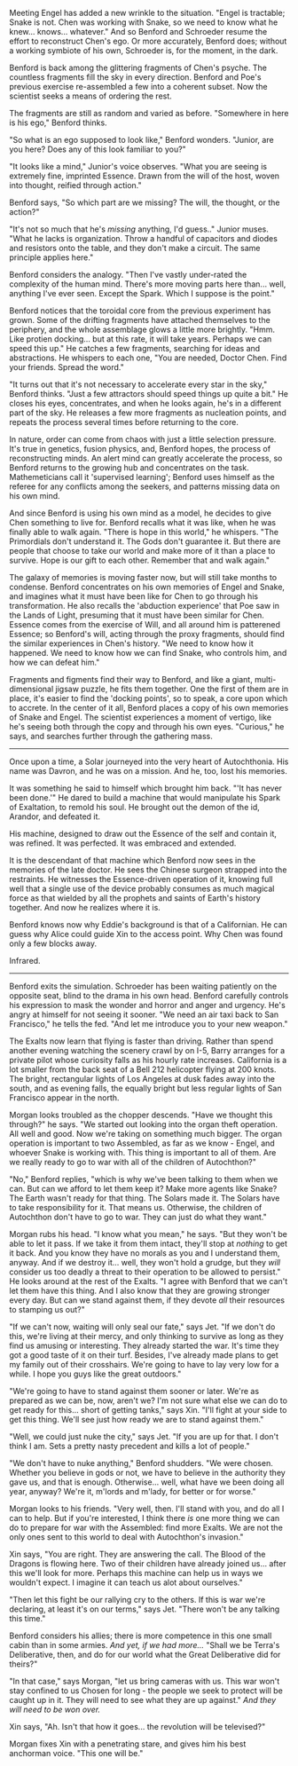 Meeting Engel has added a new wrinkle to the situation. "Engel is tractable; Snake is not. Chen was working with Snake, so we need to know what he knew... knows... whatever." And so Benford and Schroeder resume the effort to reconstruct Chen's ego. Or more accurately, Benford does; without a working symbiote of his own, Schroeder is, for the moment, in the dark.

Benford is back among the glittering fragments of Chen's psyche. The countless fragments fill the sky in every direction. Benford and Poe's previous exercise re-assembled a few into a coherent subset. Now the scientist seeks a means of ordering the rest.

The fragments are still as random and varied as before. "Somewhere in here is his ego," Benford thinks.

"So what is an ego supposed to look like," Benford wonders. "Junior, are you here? Does any of this look familiar to you?"

"It looks like a mind," Junior's voice observes. "What you are seeing is extremely fine, imprinted Essence. Drawn from the will of the host, woven into thought, reified through action."

Benford says, "So which part are we missing? The will, the thought, or the action?"

"It's not so much that he's _missing_ anything, I'd guess.." Junior muses. "What he lacks is organization. Throw a handful of capacitors and diodes and resistors onto the table, and they don't make a circuit. The same principle applies here."

Benford considers the analogy. "Then I've vastly under-rated the complexity of the human mind. There's more moving parts here than... well, anything I've ever seen. Except the Spark. Which I suppose is the point."

Benford notices that the toroidal core from the previous experiment has grown. Some of the drifting fragments have attached themselves to the periphery, and the whole assemblage glows a little more brightly. "Hmm. Like protien docking... but at this rate, it will take years. Perhaps we can speed this up." He catches a few fragments, searching for ideas and abstractions. He whispers to each one, "You are needed, Doctor Chen. Find your friends. Spread the word."

"It turns out that it's not necessary to accelerate every star in the sky," Benford thinks. "Just a few attractors should speed things up quite a bit." He closes his eyes, concentrates, and when he looks again, he's in a different part of the sky. He releases a few more fragments as nucleation points, and repeats the process several times before returning to the core.

In nature, order can come from chaos with just a little selection pressure. It's true in genetics, fusion physics, and, Benford hopes, the process of reconstructing minds. An alert mind can greatly accelerate the process, so Benford returns to the growing hub and concentrates on the task. Mathemeticians call it 'supervised learning'; Benford uses himself as the referee for any conflicts among the seekers, and patterns missing data on his own mind.

And since Benford is using his own mind as a model, he decides to give Chen something to live for. Benford recalls what it was like, when he was finally able to walk again. "There is hope in this world," he whispers. "The Primordials don't understand it. The Gods don't guarantee it. But there are people that choose to take our world and make more of it than a place to survive. Hope is our gift to each other. Remember that and walk again."

The galaxy of memories is moving faster now, but will still take months to condense. Benford concentrates on his own memories of Engel and Snake, and imagines what it must have been like for Chen to go through his transformation. He also recalls the 'abduction experience' that Poe saw in the Lands of Light, presuming that it must have been similar for Chen. Essence comes from the exercise of Will, and all around him is patterened Essence; so Benford's will, acting through the proxy fragments, should find the similar experiences in Chen's history. "We need to know how it happened. We need to know how we can find Snake, who controls him, and how we can defeat him."

Fragments and figments find their way to Benford, and like a giant, multi-dimensional jigsaw puzzle, he fits them together. One the first of them are in place, it's easier to find the 'docking points', so to speak, a core upon which to accrete. In the center of it all, Benford places a copy of his own memories of Snake and Engel. The scientist experiences a moment of vertigo, like he's seeing both through the copy and through his own eyes. "Curious," he says, and searches further through the gathering mass.

---

Once upon a time, a Solar journeyed into the very heart of Autochthonia. His name was Davron, and he was on a mission. And he, too, lost his memories.

It was something he said to himself which brought him back. "'It has never been done.'" He dared to build a machine that would manipulate his Spark of Exaltation, to remold his soul. He brought out the demon of the id, Arandor, and defeated it.

His machine, designed to draw out the Essence of the self and contain it, was refined. It was perfected. It was embraced and extended.

It is the descendant of that machine which Benford now sees in the memories of the late doctor. He sees the Chinese surgeon strapped into the restraints. He witnesses the Essence-driven operation of it, knowing full well that a single use of the device probably consumes as much magical force as that wielded by all the prophets and saints of Earth's history together. And now he realizes where it is.

Benford knows now why Eddie's background is that of a Californian. He can guess why Alice could guide Xin to the access point. Why Chen was found only a few blocks away.

Infrared.

---

Benford exits the simulation. Schroeder has been waiting patiently on the opposite seat, blind to the drama in his own head. Benford carefully controls his expression to mask the wonder and horror and anger and urgency. He's angry at himself for not seeing it sooner. "We need an air taxi back to San Francisco," he tells the fed. "And let me introduce you to your new weapon."

The Exalts now learn that flying is faster than driving. Rather than spend another evening watching the scenery crawl by on I-5, Barry arranges for a private pilot whose curiosity falls as his hourly rate increases. California is a lot smaller from the back seat of a Bell 212 helicopter flying at 200 knots. The bright, rectangular lights of Los Angeles at dusk fades away into the south, and as evening falls, the equally bright but less regular lights of San Francisco appear in the north.

Morgan looks troubled as the chopper descends. "Have we thought this through?" he says. "We started out looking into the organ theft operation. All well and good. Now we're taking on something much bigger. The organ operation is important to two Assembled, as far as we know - Engel, and whoever Snake is working with. This thing is important to all of them. Are we really ready to go to war with all of the children of Autochthon?"

"No," Benford replies, "which is why we've been talking to them when we can. But can we afford to let them keep it? Make more agents like Snake? The Earth wasn't ready for that thing. The Solars made it. The Solars have to take responsibility for it. That means us. Otherwise, the children of Autochthon don't have to go to war. They can just do what they want."

Morgan rubs his head. "I know what you mean," he says. "But they won't be able to let it pass. If we take it from them intact, they'll stop at _nothing_ to get it back. And you know they have no morals as you and I understand them, anyway. And if we destroy it... well, they won't hold a grudge, but they _will_ consider us too deadly a threat to their operation to be allowed to persist." He looks around at the rest of the Exalts. "I agree with Benford that we can't let them have this thing. And I also know that they are growing stronger every day. But can we stand against them, if they devote _all_ their resources to stamping us out?"

"If we can't now, waiting will only seal our fate," says Jet. "If we don't do this, we're living at their mercy, and only thinking to survive as long as they find us amusing or interesting. They already started the war. It's time they got a good taste of it on their turf. Besides, I've already made plans to get my family out of their crosshairs. We're going to have to lay very low for a while. I hope you guys like the great outdoors."

"We're going to have to stand against them sooner or later. We're as prepared as we can be, now, aren't we? I'm not sure what else we can do to get ready for this... short of getting tanks," says Xin. "I'll fight at your side to get this thing. We'll see just how ready we are to stand against them."

"Well, we could just nuke the city," says Jet. "If you are up for that. I don't think I am. Sets a pretty nasty precedent and kills a lot of people."

"We don't have to nuke anything," Benford shudders. "We were chosen. Whether you believe in gods or not, we have to believe in the authority they gave us, and that is enough. Otherwise... well, what have we been doing all year, anyway? We're it, m'lords and m'lady, for better or for worse."

Morgan looks to his friends. "Very well, then. I'll stand with you, and do all I can to help. But if you're interested, I think there _is_ one more thing we can do to prepare for war with the Assembled: find more Exalts. We are not the only ones sent to this world to deal with Autochthon's invasion."

Xin says, "You are right. They are answering the call. The Blood of the Dragons is flowing here. Two of their children have already joined us... after this we'll look for more. Perhaps this machine can help us in ways we wouldn't expect. I imagine it can teach us alot about ourselves."

"Then let this fight be our rallying cry to the others. If this is war we're declaring, at least it's on our terms," says Jet. "There won't be any talking this time."

Benford considers his allies; there is more competence in this one small cabin than in some armies. _And yet, if we had more..._ "Shall we be Terra's Deliberative, then, and do for our world what the Great Deliberative did for theirs?"

"In that case," says Morgan, "let us bring cameras with us. This war won't stay confined to us Chosen for long - the people we seek to protect will be caught up in it. They will need to see what they are up against." _And they will need to be won over._

Xin says, "Ah. Isn't that how it goes... the revolution will be televised?"

Morgan fixes Xin with a penetrating stare, and gives him his best anchorman voice. "This one will be."